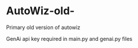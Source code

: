 # AutoWiz-old-
Primary old version of autowiz

GenAi api key required in main.py and genai.py files
